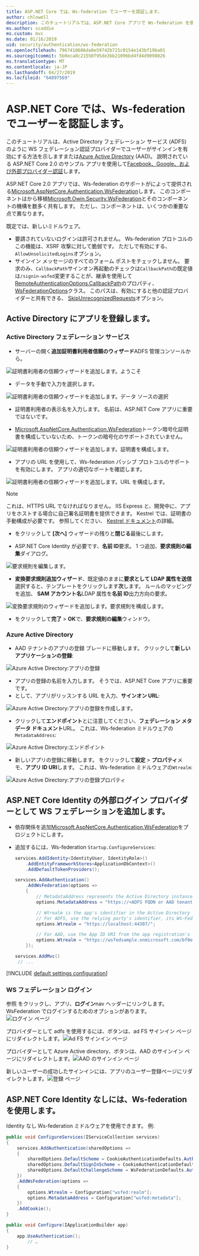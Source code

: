 ```yaml
---
title: ASP.NET Core では、Ws-federation でユーザーを認証します。
author: chlowell
description: このチュートリアルでは、ASP.NET Core アプリで Ws-federation を使用する方法を示します。
ms.author: scaddie
ms.custom: mvc
ms.date: 01/16/2019
uid: security/authentication/ws-federation
ms.openlocfilehash: 7967410686da0e59742b721c0154e143bf19ba01
ms.sourcegitcommit: 5b0eca8c21550f95de3bb21096bd4fd4d9098026
ms.translationtype: MT
ms.contentlocale: ja-JP
ms.lasthandoff: 04/27/2019
ms.locfileid: "64897569"
---
```

# <a name="authenticate-users-with-ws-federation-in-aspnet-core"></a>ASP.NET Core では、Ws-federation でユーザーを認証します。

このチュートリアルは、Active Directory フェデレーション サービス (ADFS) のように WS フェデレーション認証プロバイダーでユーザーがサインインを有効にする方法を示しますまたは[Azure Active Directory](/azure/active-directory/) (AAD)。 説明されている ASP.NET Core 2.0 のサンプル アプリを使用して[Facebook、Google、および外部プロバイダー認証](xref:security/authentication/social/index)します。

ASP.NET Core 2.0 アプリでは、Ws-federation のサポートがによって提供される[Microsoft.AspNetCore.Authentication.WsFederation](https://www.nuget.org/packages/Microsoft.AspNetCore.Authentication.WsFederation)します。 このコンポーネントはから移植[Microsoft.Owin.Security.WsFederation](https://www.nuget.org/packages/Microsoft.Owin.Security.WsFederation)とそのコンポーネントの機構を数多く共有します。 ただし、コンポーネントは、いくつかの重要な点で異なります。

既定では、新しいミドルウェア。

* 要請されていないログインは許可されません。 Ws-federation プロトコルのこの機能は、XSRF 攻撃に対して脆弱です。 ただしで有効にする、`AllowUnsolicitedLogins`オプション。
* サインイン メッセージのすべてのフォーム ポストをチェックしません。 要求のみ、`CallbackPath`サインオン再起動のチェックは`CallbackPath`の既定値は`/signin-wsfed`変更することが、継承を使用して[RemoteAuthenticationOptions.CallbackPath](/dotnet/api/microsoft.aspnetcore.authentication.remoteauthenticationoptions.callbackpath)のプロパティ、 [WsFederationOptions](/dotnet/api/microsoft.aspnetcore.authentication.wsfederation.wsfederationoptions)クラス。 このパスは、有効にすると他の認証プロバイダーと共有できる、 [SkipUnrecognizedRequests](/dotnet/api/microsoft.aspnetcore.authentication.wsfederation.wsfederationoptions.skipunrecognizedrequests)オプション。

## <a name="register-the-app-with-active-directory"></a>Active Directory にアプリを登録します。

### <a name="active-directory-federation-services"></a>Active Directory フェデレーション サービス

* サーバーの開く**追加証明書利用者信頼のウィザード**ADFS 管理コンソールから。

![証明書利用者の信頼ウィザードを追加します。ようこそ](ws-federation/_static/AdfsAddTrust.png)

* データを手動で入力を選択します。

![証明書利用者の信頼ウィザードを追加します。データ ソースの選択](ws-federation/_static/AdfsSelectDataSource.png)

* 証明書利用者の表示名を入力します。 名前は、ASP.NET Core アプリに重要ではないです。

* [Microsoft.AspNetCore.Authentication.WsFederation](https://www.nuget.org/packages/Microsoft.AspNetCore.Authentication.WsFederation)トークン暗号化証明書を構成していないため、トークンの暗号化のサポートされていません。

![証明書利用者の信頼ウィザードを追加します。証明書を構成します。](ws-federation/_static/AdfsConfigureCert.png)

* アプリの URL を使用して、Ws-federation パッシブ プロトコルのサポートを有効にします。 アプリの適切なポートを確認します。

![証明書利用者の信頼ウィザードを追加します。URL を構成します。](ws-federation/_static/AdfsConfigureUrl.png)

> [!NOTE]
> これは、HTTPS URL でなければなりません。 IIS Express と、開発中に、アプリをホストする場合に自己署名証明書を提供できます。 Kestrel では、証明書の手動構成が必要です。 参照してください、 [Kestrel ドキュメント](xref:fundamentals/servers/kestrel)の詳細。

* をクリックして **[次へ]** ウィザードの残りと**閉じる**最後にします。

* ASP.NET Core Identity が必要です、**名前 ID**要求。 1 つ追加、**要求規則の編集**ダイアログ。

![要求規則を編集します。](ws-federation/_static/EditClaimRules.png)

* **変換要求規則追加ウィザード**、既定値のままに**要求として LDAP 属性を送信**選択すると、テンプレートをクリックします**次**します。 ルールのマッピングを追加、 **SAM アカウント名**LDAP 属性を**名前 ID**出力方向の要求。

![変換要求規則のウィザードを追加します。要求規則を構成します。](ws-federation/_static/AddTransformClaimRule.png)

* をクリックして**完了** > **OK**で、**要求規則の編集**ウィンドウ。

### <a name="azure-active-directory"></a>Azure Active Directory

* AAD テナントのアプリの登録 ブレードに移動します。 クリックして**新しいアプリケーションの登録**:

![Azure Active Directory:アプリの登録](ws-federation/_static/AadNewAppRegistration.png)

* アプリの登録の名前を入力します。 そうでは、ASP.NET Core アプリに重要です。
* として、アプリがリッスンする URL を入力、**サインオン URL**:

![Azure Active Directory:アプリの登録を作成します。](ws-federation/_static/AadCreateAppRegistration.png)

* クリックして**エンドポイント**とに注意してください、**フェデレーション メタデータ ドキュメント**URL。 これは、Ws-federation ミドルウェアの`MetadataAddress`:

![Azure Active Directory:エンドポイント](ws-federation/_static/AadFederationMetadataDocument.png)

* 新しいアプリの登録に移動します。 をクリックして**設定** > **プロパティ**メモ、**アプリ ID URI**します。 これは、Ws-federation ミドルウェアの`Wtrealm`:

![Azure Active Directory:アプリの登録プロパティ](ws-federation/_static/AadAppIdUri.png)

## <a name="add-ws-federation-as-an-external-login-provider-for-aspnet-core-identity"></a>ASP.NET Core Identity の外部ログイン プロバイダーとして WS フェデレーションを追加します。

* 依存関係を追加[Microsoft.AspNetCore.Authentication.WsFederation](https://www.nuget.org/packages/Microsoft.AspNetCore.Authentication.WsFederation)をプロジェクトにします。
* 追加するには、Ws-federation `Startup.ConfigureServices`:

    ```csharp
    services.AddIdentity<IdentityUser, IdentityRole>()
        .AddEntityFrameworkStores<ApplicationDbContext>()
        .AddDefaultTokenProviders();

    services.AddAuthentication()
        .AddWsFederation(options =>
        {
            // MetadataAddress represents the Active Directory instance used to authenticate users.
            options.MetadataAddress = "https://<ADFS FQDN or AAD tenant>/FederationMetadata/2007-06/FederationMetadata.xml";

            // Wtrealm is the app's identifier in the Active Directory instance.
            // For ADFS, use the relying party's identifier, its WS-Federation Passive protocol URL:
            options.Wtrealm = "https://localhost:44307/";

            // For AAD, use the App ID URI from the app registration's Properties blade:
            options.Wtrealm = "https://wsfedsample.onmicrosoft.com/bf0e7e6d-056e-4e37-b9a6-2c36797b9f01";
        });

    services.AddMvc()
     // ...
    ```

[!INCLUDE [default settings configuration](social/includes/default-settings.md)]

### <a name="log-in-with-ws-federation"></a>WS フェデレーション ログイン

参照 をクリックし、アプリ、**ログイン**nav ヘッダーにリンクします。 WsFederation でログインするためのオプションがあります。![ログイン ページ](ws-federation/_static/WsFederationButton.png)

プロバイダーとして adfs を使用するには、ボタンは、ad FS サインイン ページにリダイレクトします。![Ad FS サインイン ページ](ws-federation/_static/AdfsLoginPage.png)

プロバイダーとして Azure Active directory、ボタンは、AAD のサインイン ページにリダイレクトします。![AAD のサインイン ページ](ws-federation/_static/AadSignIn.png)

新しいユーザーの成功したサインインには、アプリのユーザー登録ページにリダイレクトします。![登録 ページ](ws-federation/_static/Register.png)

## <a name="use-ws-federation-without-aspnet-core-identity"></a>ASP.NET Core Identity なしには、Ws-federation を使用します。

Identity なし Ws-federation ミドルウェアを使用できます。 例:

```csharp
public void ConfigureServices(IServiceCollection services)
{
    services.AddAuthentication(sharedOptions =>
    {
        sharedOptions.DefaultScheme = CookieAuthenticationDefaults.AuthenticationScheme;
        sharedOptions.DefaultSignInScheme = CookieAuthenticationDefaults.AuthenticationScheme;
        sharedOptions.DefaultChallengeScheme = WsFederationDefaults.AuthenticationScheme;
    })
    .AddWsFederation(options =>
    {
        options.Wtrealm = Configuration["wsfed:realm"];
        options.MetadataAddress = Configuration["wsfed:metadata"];
    })
    .AddCookie();
}

public void Configure(IApplicationBuilder app)
{
    app.UseAuthentication();
        // …
}
```
